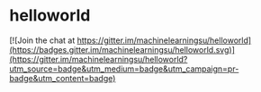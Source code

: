 # helloworld

[![Join the chat at https://gitter.im/machinelearningsu/helloworld](https://badges.gitter.im/machinelearningsu/helloworld.svg)](https://gitter.im/machinelearningsu/helloworld?utm_source=badge&utm_medium=badge&utm_campaign=pr-badge&utm_content=badge)